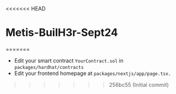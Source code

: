 <<<<<<< HEAD
# Metis-BuilH3r-Sept24
=======
- Edit your smart contract `YourContract.sol` in `packages/hardhat/contracts`
- Edit your frontend homepage at `packages/nextjs/app/page.tsx.` 
>>>>>>> 256bc55 (Initial commit)
